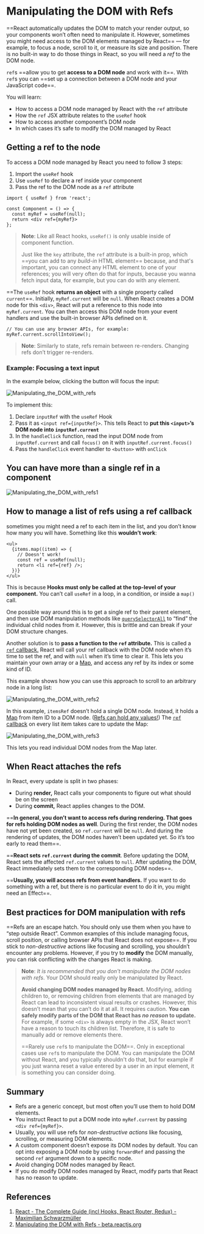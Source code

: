 # Manipulating the DOM with Refs

==React automatically updates the DOM to match your render output, so your components won’t often need to manipulate it. However, sometimes you might need access to the DOM elements managed by React== — for example, to focus a node, scroll to it, or measure its size and position. There is no built-in way to do those things in React, so you will need a *ref* to the DOM node.

`ref`s  ==allow you to get **access to a DOM node** and work with it==. With `ref`s you can ==set up a connection between a DOM node and your JavaScript code==.

You will learn:

- How to access a DOM node managed by React with the `ref` attribute
- How the `ref` JSX attribute relates to the `useRef` hook
- How to access another component’s DOM node
- In which cases it’s safe to modify the DOM managed by React

## Getting a ref to the node

To access a DOM node managed by React you need to follow 3 steps:

1. Import the `useRef` hook
2. Use `useRef` to declare a ref inside your component
3. Pass the ref to the DOM node as a `ref` attribute

```react
import { useRef } from 'react';

const Component = () => {
  const myRef = useRef(null);
  return <div ref={myRef}>
};
```

> **Note**: Like all React hooks, `useRef()` is only usable inside of component function.
>
> Just like the `key` attribute, the `ref` attribute is a built-in prop, which ==you can add to any _build-in_ HTML element== because, and that's important, you can connect any HTML element to one of your references; you will very often do that for inputs, because you wanna fetch input data, for example, but you can do with any element.

==The `useRef` hook **returns an object** with a single property called `current`==. Initially, `myRef.current` will be `null`. When React creates a DOM node for this `<div>`, React will put a reference to this node into `myRef.current`. You can then access this DOM node from your event handlers and use the built-in browser APIs defined on it.

```react
// You can use any browser APIs, for example:
myRef.current.scrollIntoView();
```

> **Note**: Similarly to state, refs remain between re-renders. Changing refs don’t trigger re-renders.

### Example: Focusing a text input

In the example below, clicking the button will focus the input:

![Manipulating_the_DOM_with_refs](../../img/Manipulating_the_DOM_with_refs.jpg)

To implement this:

1. Declare `inputRef` with the `useRef` Hook
2. Pass it as `<input ref={inputRef}>`. This tells React to **put this `<input>`’s DOM node into `inputRef.current`**
3. In the `handleClick` function, read the input DOM node from `inputRef.current` and call `focus()` on it with `inputRef.current.focus()`
4. Pass the `handleClick` event handler to `<button>` with `onClick`

## You can have more than a single ref in a component

![Manipulating_the_DOM_with_refs1](../../img/Manipulating_the_DOM_with_refs1.jpg)

## How to manage a list of refs using a ref callback

sometimes you might need a ref to each item in the list, and you don’t know how many you will have. Something like this **wouldn’t work**:

```react
<ul>
  {items.map((item) => {
    // Doesn't work!
    const ref = useRef(null);
    return <li ref={ref} />;
  })}
</ul>
```

This is because **Hooks must only be called at the top-level of your component.** You can’t call `useRef` in a loop, in a condition, or inside a `map()` call.

One possible way around this is to get a single ref to their parent element, and then use DOM manipulation methods like [`querySelectorAll`](https://developer.mozilla.org/en-US/docs/Web/API/Document/querySelectorAll) to “find” the individual child nodes from it. However, this is brittle and can break if your DOM structure changes.

Another solution is to **pass a function to the `ref` attribute.** This is called a [`ref` callback.](https://react.dev/reference/react-dom/components/common#ref-callback) React will call your ref callback with the DOM node when it’s time to set the ref, and with `null` when it’s time to clear it. This lets you maintain your own array or a [Map](https://developer.mozilla.org/en-US/docs/Web/JavaScript/Reference/Global_Objects/Map), and access any ref by its index or some kind of ID.

This example shows how you can use this approach to scroll to an arbitrary node in a long list:

![Manipulating_the_DOM_with_refs2](../../img/Manipulating_the_DOM_with_refs2.jpg)

In this example, `itemsRef` doesn’t hold a single DOM node. Instead, it holds a [Map](https://developer.mozilla.org/docs/Web/JavaScript/Reference/Global_Objects/Map) from item ID to a DOM node. ([Refs can hold any values!](https://react.dev/learn/referencing-values-with-refs)) The [`ref` callback](https://react.dev/reference/react-dom/components/common#ref-callback) on every list item takes care to update the Map:

![Manipulating_the_DOM_with_refs3](../../img/Manipulating_the_DOM_with_refs3.jpg)

This lets you read individual DOM nodes from the Map later.

## When React attaches the refs 

In React, every update is split in two phases:

- During **render,** React calls your components to figure out what should be on the screen
- During **commit,** React applies changes to the DOM.

==**In general, you don’t want to access refs during rendering. That goes for refs holding DOM nodes as well**. During the first render, the DOM nodes have not yet been created, so `ref.current` will be `null`. And during the rendering of updates, the DOM nodes haven’t been updated yet. So it’s too early to read them==.

==**React sets `ref.current` during the commit**. Before updating the DOM, React sets the affected `ref.current` values to `null`. After updating the DOM, React immediately sets them to the corresponding DOM nodes==.

==**Usually, you will access refs from event handlers.** If you want to do something with a ref, but there is no particular event to do it in, you might need an Effect==.

## Best practices for DOM manipulation with refs 

==Refs are an escape hatch. You should only use them when you have to “step outside React”. Common examples of this include managing focus, scroll position, or calling browser APIs that React does not expose==. If you stick to _non-destructive_ actions like focusing and scrolling, you shouldn’t encounter any problems. However, if you try to **modify** the DOM manually, you can risk conflicting with the changes React is making.

> **Note**: _It is recommended that you don't manipulate the DOM nodes with refs_. Your DOM should really only be manipulated by React.
>
> **Avoid changing DOM nodes managed by React.** Modifying, adding children to, or removing children from elements that are managed by React can lead to inconsistent visual results or crashes. However, this doesn’t mean that you can’t do it at all. It requires caution. **You can safely modify parts of the DOM that React has _no reason_ to update.** For example, if some `<div>` is always empty in the JSX, React won’t have a reason to touch its children list. Therefore, it is safe to manually add or remove elements there.
>
> ==Rarely use `ref`s to manipulate the DOM==. Only in exceptional cases use `ref`s to manipulate the DOM. You can manipulate the DOM without React, and you typically shouldn't do that, but for example if you just wanna reset a value entered by a user in an input element, it is something you can consider doing.

## Summary

- Refs are a generic concept, but most often you’ll use them to hold DOM elements.
- You instruct React to put a DOM node into `myRef.current` by passing `<div ref={myRef}>`.
- Usually, you will use refs for _non-destructive actions_ like focusing, scrolling, or measuring DOM elements.
- A custom component doesn’t expose its DOM nodes by default. You can opt into exposing a DOM node by using `forwardRef` and passing the second `ref` argument down to a specific node.
- Avoid changing DOM nodes managed by React.
- If you do modify DOM nodes managed by React, modify parts that React has no reason to update.

## References

1. [React - The Complete Guide (incl Hooks, React Router, Redux) - Maximilian Schwarzmüller](https://www.udemy.com/course/react-the-complete-guide-incl-redux/)
2. [Manipulating the DOM with Refs - beta.reactjs.org](https://beta.reactjs.org/learn/manipulating-the-dom-with-refs)